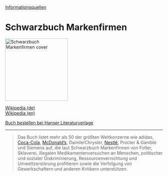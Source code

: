 [Informationsquellen](../informationsquellen.html)

# Schwarzbuch Markenfirmen

<img src="https://files.hanser.de/Files/Article/ARTK_CT0_9783552062597_0001.jpg?scale=both&format=jpg&quality=100&width=278" height="200" alt="Schwarzbuch Markenfirmen cover">

<a target="_blank" href="https://de.wikipedia.org/wiki/Schwarzbuch_Markenfirmen">Wikipedia (de)</a>   
<a target="_blank" href="https://en.wikipedia.org/wiki/The_Black_Book_of_Corporations">Wikipedia (en)</a>   

<a target="_blank" href="https://www.hanser-literaturverlage.de/buch/schwarzbuch-markenfirmen/978-3-552-06259-7/">Buch bestellen bei Hanser Literaturverlage</a>   

---

> Das Buch listet mehr als 50 der größten Weltkonzerne wie adidas, [Coca-Cola](../konzerne/coca-cola_co.html), [McDonald’s](../konzerne/mcdonalds.html), DaimlerChrysler, [Nestlé](../konzerne/nestle.html), Procter & Gamble und Siemens auf, die laut Schwarzbuch Markenfirmen von Folter, Sklaverei, illegalen Medikamentenversuchen an Menschen, politischer und sozialer Diskriminierung, Ressourcenvernichtung und Umweltzerstörung profitieren sowie die Verfolgung von Gewerkschaftern und anderen Kritikern unterstützen.
